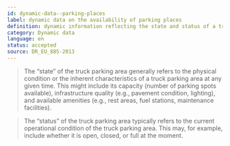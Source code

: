 ```yaml
---
id: dynamic-data--parking-places
label: dynamic data on the availability of parking places
definition: dynamic information reflecting the state and status of a truck parking area.
category: Dynamic data
language: en
status: accepted
source: DR_EU_885-2013
---
```


>The “state” of the truck parking area generally refers to the physical condition or the inherent characteristics of a truck parking area at any given time. This might include its capacity (number of parking spots available), infrastructure quality (e.g., pavement condition, lighting), and available amenities (e.g., rest areas, fuel stations, maintenance facilities).

>The “status” of the truck parking area typically refers to the current operational condition of the truck parking area. This may, for example, include whether it is open, closed, or full at the moment.
